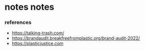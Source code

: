 # notes notes
### references
- https://talking-trash.com/
- https://brandaudit.breakfreefromplastic.org/brand-audit-2022/
- https://plasticjustice.com